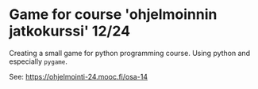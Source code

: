 
# Game for course 'ohjelmoinnin jatkokurssi' 12/24

Creating a small game for python programming course. Using python and especially `pygame`. 

See: <https://ohjelmointi-24.mooc.fi/osa-14>



